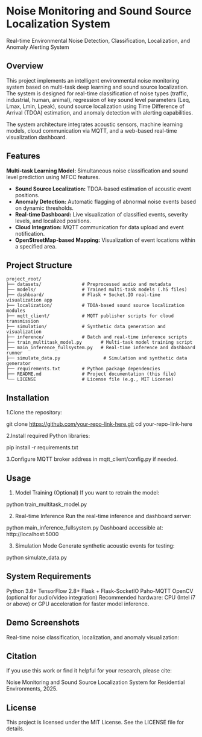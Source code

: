 # Noise Monitoring and Sound Source Localization System
Real-time Environmental Noise Detection, Classification, Localization, and Anomaly Alerting System

## Overview

This project implements an intelligent environmental noise monitoring system based on multi-task deep learning and sound source localization. The system is designed for real-time classification of noise types (traffic, industrial, human, animal), regression of key sound level parameters (Leq, Lmax, Lmin, Lpeak), sound source localization using Time Difference of Arrival (TDOA) estimation, and anomaly detection with alerting capabilities.

The system architecture integrates acoustic sensors, machine learning models, cloud communication via MQTT, and a web-based real-time visualization dashboard.

## Features

**Multi-task Learning Model:** Simultaneous noise classification and sound level prediction using MFCC features.
- **Sound Source Localization:** TDOA-based estimation of acoustic event positions.
- **Anomaly Detection:** Automatic flagging of abnormal noise events based on dynamic thresholds.
- **Real-time Dashboard:** Live visualization of classified events, severity levels, and localized positions.
- **Cloud Integration:** MQTT communication for data upload and event notification.
- **OpenStreetMap-based Mapping:** Visualization of event locations within a specified area.

## Project Structure

```plaintext
project_root/
├── datasets/               # Preprocessed audio and metadata
├── models/                 # Trained multi-task models (.h5 files)
├── dashboard/              # Flask + Socket.IO real-time visualization app
├── localization/           # TDOA-based sound source localization modules
├── mqtt_client/            # MQTT publisher scripts for cloud transmission
├── simulation/             # Synthetic data generation and visualization
├── inference/              # Batch and real-time inference scripts
├── train_multitask_model.py       # Multi-task model training script
├── main_inference_fullsystem.py   # Real-time inference and dashboard runner
├── simulate_data.py                # Simulation and synthetic data generator
├── requirements.txt        # Python package dependencies
├── README.md               # Project documentation (this file)
└── LICENSE                 # License file (e.g., MIT License)
```

## Installation
1.Clone the repository:

git clone https://github.com/your-repo-link-here.git
cd your-repo-link-here

2.Install required Python libraries:

pip install -r requirements.txt

3.Configure MQTT broker address in mqtt_client/config.py if needed.

## Usage

1. Model Training (Optional)
If you want to retrain the model:

python train_multitask_model.py

2. Real-time Inference
Run the real-time inference and dashboard server:

python main_inference_fullsystem.py
Dashboard accessible at:
http://localhost:5000

3. Simulation Mode
Generate synthetic acoustic events for testing:

python simulate_data.py

## System Requirements

Python 3.8+
TensorFlow 2.8+
Flask + Flask-SocketIO
Paho-MQTT
OpenCV (optional for audio/video integration)
Recommended hardware:
CPU (Intel i7 or above) or GPU acceleration for faster model inference.

## Demo Screenshots

Real-time noise classification, localization, and anomaly visualization:

## Citation

If you use this work or find it helpful for your research, please cite:

Noise Monitoring and Sound Source Localization System for Residential Environments, 2025.

## License

This project is licensed under the MIT License. See the LICENSE file for details.
